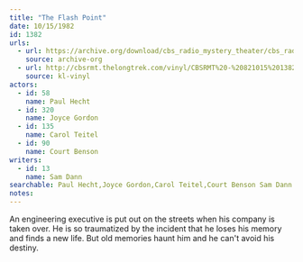 ```yaml
---
title: "The Flash Point"
date: 10/15/1982
id: 1382
urls: 
  - url: https://archive.org/download/cbs_radio_mystery_theater/cbs_radio_mystery_theater-1351-1399.zip/cbs_radio_mystery_theater-1351-1399%2Fcbsrmt_1382_the_flash_point.mp3
    source: archive-org
  - url: http://cbsrmt.thelongtrek.com/vinyl/CBSRMT%20-%20821015%201382%20Flashpoint_afrts.mp3
    source: kl-vinyl
actors:  
  - id: 58
    name: Paul Hecht  
  - id: 320
    name: Joyce Gordon  
  - id: 135
    name: Carol Teitel  
  - id: 90
    name: Court Benson
writers:  
  - id: 13
    name: Sam Dann
searchable: Paul Hecht,Joyce Gordon,Carol Teitel,Court Benson Sam Dann
notes:  
---
```

An engineering executive is put out on the streets when his company is taken over. He is so traumatized by the incident that he loses his memory and finds a new life. But old memories haunt him and he can't avoid his destiny.